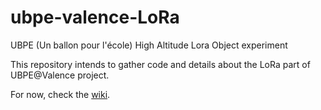 # ubpe-valence-LoRa
UBPE (Un ballon pour l'école) High Altitude Lora Object experiment

This repository intends to gather code and details about the LoRa part of UBPE@Valence project.

For now, check the [wiki](https://github.com/l0ad/ubpe-valence-LoRa/wiki).
